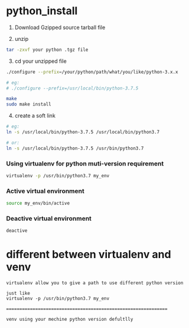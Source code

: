 # python_install

1. Download Gzipped source tarball file

2. unzip

```bash
tar -zxvf your python .tgz file
```

3. cd your unzipped file

```bash
./configure --prefix=/your/python/path/what/you/like/python-3.x.x

# eg:
# ./configure --prefix=/usr/local/bin/python-3.7.5

make
sudo make install
```

4. create a soft link

```bash
# eg:
ln -s /usr/local/bin/python-3.7.5 /usr/local/bin/python3.7

# or:
ln -s /usr/local/bin/python-3.7.5 /usr/bin/python3.7
```
### Using virtualenv for python muti-version requirement

```bash
virtualenv -p /usr/bin/python3.7 my_env
```

### Active virtual environment

```bash
source my_env/bin/active
```

### Deactive virtual environment

```bash
deactive
```

# different between virtualenv and venv

```
virtualenv allow you to give a path to use different python version

just like
virtualenv -p /usr/bin/python3.7 my_env

=============================================================

venv using your mechine python version defultlly
```

